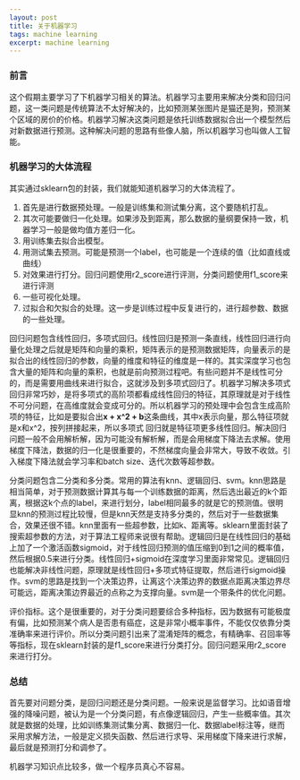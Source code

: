 ```yaml
---
layout: post
title: 关于机器学习
tags: machine learning
excerpt: machine learning
---  
```


### 前言

这个假期主要学习了下机器学习相关的算法。机器学习主要用来解决分类和回归问题，这一类问题是传统算法不太好解决的，比如预测某张图片是猫还是狗，预测某个区域的房价的价格。机器学习解决这类问题是依托训练数据拟合出一个模型然后对新数据进行预测。这种解决问题的思路有些像人脑，所以机器学习也叫做人工智能。

### 机器学习的大体流程 

其实通过sklearn包的封装，我们就能知道机器学习的大体流程了。

1. 首先是进行数据预处理。一般是训练集和测试集分离，这个要随机打乱。   
2. 其次可能要做归一化处理。如果涉及到距离，那么数据的量纲要保持一致，机器学习一般是做均值方差归一化。   
3. 用训练集去拟合出模型。   
4. 用测试集去预测。可能是预测一个label，也可能是一个连续的值（比如直线或曲线）   
5. 对效果进行打分。回归问题使用r2_score进行评测，分类问题使用f1_score来进行评测  
6. 一些可视化处理。
7. 过拟合和欠拟合的处理。这一步是训练过程中反复进行的，进行超参数、数据的一些处理。    

回归问题包含线性回归，多项式回归。线性回归是预测一条直线，线性回归进行向量化处理之后就是矩阵和向量的乘积，矩阵表示的是预测数据矩阵，向量表示的是拟合出的线性回归的参数，向量的维度和特征的维度是一样的。其实深度学习也包含大量的矩阵和向量的乘积，也就是前向预测过程吧。有些问题并不是线性可分的，而是需要用曲线来进行拟合，这就涉及到多项式回归了。机器学习解决多项式回归非常巧妙，是将多项式的高阶项都看成线性回归的特征，其原理就是对于线性不可分问题，在高维度就会变成可分的。所以机器学习的预处理中会包含生成高阶项的特征，比如是要拟合出**x + x^2 + b**这条曲线，其中x表示向量，那么特征项就是x和x^2，按列拼接起来，所以多项式
回归就是特征项更多线性回归。解决回归问题一般不会用解析解，因为可能没有解析解，而是会用梯度下降法去求解。使用梯度下降法，数据的归一化是很重要的，不然梯度向量会非常大，导致不收敛。引入梯度下降法就会学习率和batch size、迭代次数等超参数。

分类问题包含二分类和多分类。常用的算法有knn、逻辑回归、svm。knn思路是相当简单，对于预测数据计算其与每一个训练数据的距离，然后选出最近的k个距离，根据这k个点的label，来进行划分，label相同最多的就是它的预测值。很明显knn的预测过程比较慢，但是knn天然是支持多分类的，然后对于一些数据集合，效果还很不错。knn里面有一些超参数，比如k、距离等。sklearn里面封装了搜索超参数的方法，对于算法工程师来说很有帮助。逻辑回归是在线性回归的基础上加了一个激活函数sigmoid，对于线性回归预测的值压缩到0到1之间的概率值，然后根据0.5来进行分类。线性回归+sigmoid在深度学习里面非常常见。逻辑回归也能解决非线性问题，原理就是线性回归+多项式特征提取，然后进行sigmoid操作。svm的思路是找到一个决策边界，让离这个决策边界的数据点距离决策边界尽可能远，距离决策边界最近的点称之为支撑向量。svm是一个带条件的优化问题。 

评价指标。这个是很重要的，对于分类问题要综合多种指标，因为数据有可能极度有偏，比如预测某个病人是否患有癌症，这是非常小概率事件，不能仅仅依靠分类准确率来进行评价。所以分类问题引出来了混淆矩阵的概念，有精确率、召回率等等指标，现在sklearn封装的是f1_score来进行分类打分。回归问题采用r2_score来进行打分。

### 总结  

首先要对问题分类，是回归问题还是分类问题。一般来说是监督学习。比如语音增强的降噪问题，被认为是一个分类问题，有点像逻辑回归，产生一些概率值。其次就是数据的处理，比如训练集测试集分离、数据归一化、数据label标注等，继而采用求解方法，一般是定义损失函数、然后进行求导、采用梯度下降来进行求解，最后就是预测打分和调参了。

机器学习知识点比较多，做一个程序员真心不容易。


